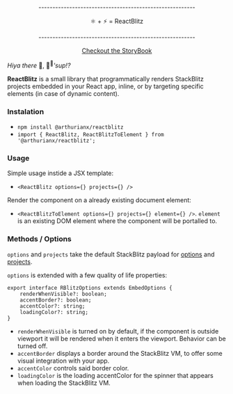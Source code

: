 <p align="center">--------------------------------------------------------</p>
<p align="center">⚛️ + ⚡️ = ReactBlitz</p>
<p align="center">--------------------------------------------------------</p>
<p align="center"><a href="https://arthurianx.github.io/reactblitz"><bold>Checkout the StoryBook</bold></a></p>

_Hiya there_ 🤠, 👋<sup>👋</sup>_'sup!?_

**ReactBlitz** is a small library that programmatically renders StackBlitz projects embedded in your React app, inline, or by targeting specific elements (in case of dynamic content).

### Instalation

-   `npm install @arthurianx/reactblitz`
-   `import { ReactBlitz, ReactBlitzToElement } from '@arthurianx/reactblitz';`

### Usage

Simple usage instide a JSX template:

-   `<ReactBlitz options={} projects={} />`

Render the component on a already existing document element:

-   `<ReactBlitzToElement options={} projects={} element={} />`. `element` is an existing DOM element where the component will be portalled to.

### Methods / Options

`options` and `projects` take the default StackBlitz payload for [options](https://developer.stackblitz.com/docs/platform/javascript-sdk/#embedoptions) and [projects](https://developer.stackblitz.com/docs/platform/javascript-sdk/#projectobject).

`options` is extended with a few quality of life properties:

```
export interface RBlitzOptions extends EmbedOptions {
    renderWhenVisible?: boolean;
    accentBorder?: boolean;
    accentColor?: string;
    loadingColor?: string;
}
```

-   `renderWhenVisible` is turned on by default, if the component is outside viewport it will be rendered when it enters the viewport. Behavior can be turned off.
-   `accentBorder` displays a border around the StackBlitz VM, to offer some visual integration with your app.
-   `accentColor` controls said border color.
-   `loadingColor` is the loading accentColor for the spinner that appears when loading the StackBlitz VM.
